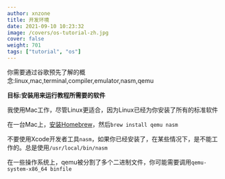 ```yaml
---
author: xnzone 
title: 开发环境
date: 2021-09-10 10:23:32
image: /covers/os-tutorial-zh.jpg
cover: false
weight: 701
tags: ["tutorial", "os"]
---
```


你需要通过谷歌预先了解的概念:linux,mac,terminal,compiler,emulator,nasm,qemu

**目标:安装用来运行教程所需要的软件**

我使用Mac工作，尽管Linux更适合，因为Linux已经为你安装了所有的标准软件

在一台Mac上，[安装Homebrew](http://brew.sh/)，然后`brew install qemu nasm`

不要使用Xcode开发者工具`nasm`，如果你已经安装了，在某些情况下，是不能工作的。总是使用`/usr/local/bin/nasm`

在一些操作系统上，qemu被分割了多个二进制文件，你可能需要调用`qemu-system-x86_64 binfile`